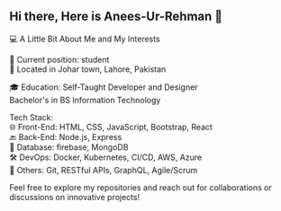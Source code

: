 ## Hi there, Here is Anees-Ur-Rehman 👋

💻 A Little Bit About Me and My Interests


💼 Current position: student  
📍 Located in Johar town, Lahore, Pakistan

🎓 Education:
Self-Taught Developer and Designer  
Bachelor's in BS Information Technology

Tech Stack:  
🌐 Front-End: HTML, CSS, JavaScript, Bootstrap, React  
🔙 Back-End: Node.js, Express  
💾 Database: firebase, MongoDB  
🛠️ DevOps: Docker, Kubernetes, CI/CD, AWS, Azure  
🔧 Others: Git, RESTful APIs, GraphQL, Agile/Scrum  

Feel free to explore my repositories and reach out for collaborations or discussions on innovative projects!
